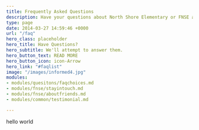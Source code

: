 ```yaml
---
title: Frequently Asked Questions
description: Have your questions about North Shore Elementary or FNSE addressed.
type: page
date: 2014-03-27 14:59:46 +0000
url: "/faq"
hero_class: placeholder
hero_title: Have Questions?
hero_subtitle: We'll attempt to answer them.
hero_button_text: READ MORE
hero_button_icon: icon-Arrow
hero_link: "#faqlist"
image: "/images/informed4.jpg"
modules:
- modules/quesitons/faqchoices.md
- modules/fnse/stayintouch.md
- modules/fnse/aboutfriends.md
- modules/common/testimonial.md

---
```

hello world